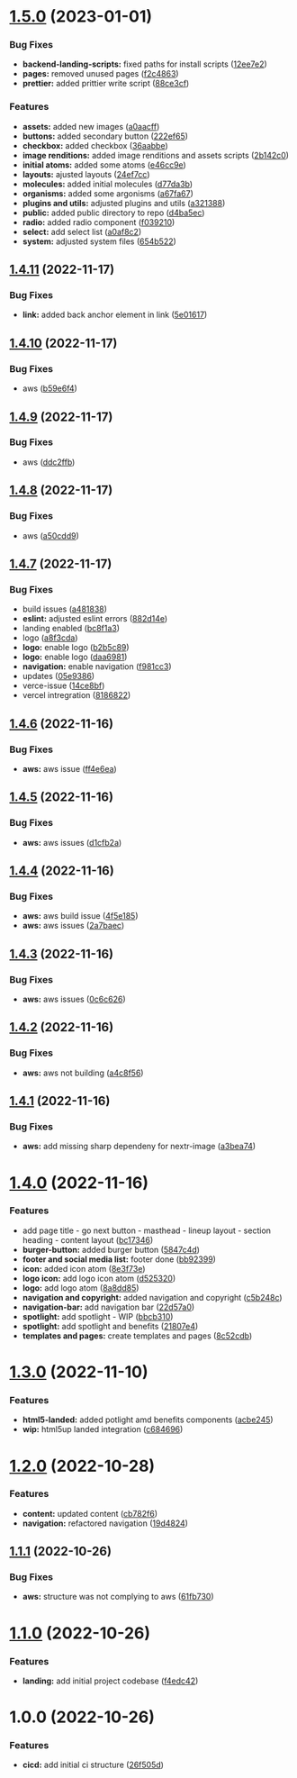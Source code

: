 # [1.5.0](https://github.com/paulAlexSerban/prj--lynxit/compare/v1.4.11...v1.5.0) (2023-01-01)

### Bug Fixes

- **backend-landing-scripts:** fixed paths for install scripts ([12ee7e2](https://github.com/paulAlexSerban/prj--lynxit/commit/12ee7e263e759afbff1236234f04e9c6a8796c8a))
- **pages:** removed unused pages ([f2c4863](https://github.com/paulAlexSerban/prj--lynxit/commit/f2c4863a0f53c78d28e66a4328f8eb992510652c))
- **prettier:** added prittier write script ([88ce3cf](https://github.com/paulAlexSerban/prj--lynxit/commit/88ce3cfc1b8ce1ba25dea938e6e5e71c3ba965b7))

### Features

- **assets:** added new images ([a0aacff](https://github.com/paulAlexSerban/prj--lynxit/commit/a0aacff802911040cce2c813d3cfe36063b87dd5))
- **buttons:** added secondary button ([222ef65](https://github.com/paulAlexSerban/prj--lynxit/commit/222ef65da393783001c6004749316887b33d07bc))
- **checkbox:** added checkbox ([36aabbe](https://github.com/paulAlexSerban/prj--lynxit/commit/36aabbe08c2a49115d32a788c99fda8c3e9d54a8))
- **image renditions:** added image renditions and assets scripts ([2b142c0](https://github.com/paulAlexSerban/prj--lynxit/commit/2b142c030bae377f3647e5811f8041bd4ec0a9be))
- **initial atoms:** added some atoms ([e46cc9e](https://github.com/paulAlexSerban/prj--lynxit/commit/e46cc9eea39a1b7a5c52cb46b169eb12000ae5e8))
- **layouts:** ajusted layouts ([24ef7cc](https://github.com/paulAlexSerban/prj--lynxit/commit/24ef7cc279911d73d438e1665c7f763d35593fa1))
- **molecules:** added initial molecules ([d77da3b](https://github.com/paulAlexSerban/prj--lynxit/commit/d77da3bd51bd8f40d4881ed40ecd0f9ddc5e2a72))
- **organisms:** added some argonisms ([a67fa67](https://github.com/paulAlexSerban/prj--lynxit/commit/a67fa67ff1e2bd51a1866adf11e02bd46efa1e8a))
- **plugins and utils:** adjusted plugins and utils ([a321388](https://github.com/paulAlexSerban/prj--lynxit/commit/a321388a3392d5bb087e1b5372490900775cff36))
- **public:** added public directory to repo ([d4ba5ec](https://github.com/paulAlexSerban/prj--lynxit/commit/d4ba5ecf81abb0e822ad737bbe6f15cc95a1c863))
- **radio:** added radio component ([f039210](https://github.com/paulAlexSerban/prj--lynxit/commit/f03921035564d8c6cba0857fe76923921e5dac13))
- **select:** add select list ([a0af8c2](https://github.com/paulAlexSerban/prj--lynxit/commit/a0af8c2b012f6f649ffadbcd245c027bc7efc3e4))
- **system:** adjusted system files ([654b522](https://github.com/paulAlexSerban/prj--lynxit/commit/654b522145cda57c06091a96fa6fa19667aa51a1))

## [1.4.11](https://github.com/paulAlexSerban/prj--lynxit/compare/v1.4.10...v1.4.11) (2022-11-17)

### Bug Fixes

- **link:** added back anchor element in link ([5e01617](https://github.com/paulAlexSerban/prj--lynxit/commit/5e01617223140d4a67e79402f8289a0a7c32841c))

## [1.4.10](https://github.com/paulAlexSerban/prj--lynxit/compare/v1.4.9...v1.4.10) (2022-11-17)

### Bug Fixes

- aws ([b59e6f4](https://github.com/paulAlexSerban/prj--lynxit/commit/b59e6f48dd10f1229bff9326e4af7b591d18f5bf))

## [1.4.9](https://github.com/paulAlexSerban/prj--lynxit/compare/v1.4.8...v1.4.9) (2022-11-17)

### Bug Fixes

- aws ([ddc2ffb](https://github.com/paulAlexSerban/prj--lynxit/commit/ddc2ffb7b3ce307d7e113524057e7da0021c3781))

## [1.4.8](https://github.com/paulAlexSerban/prj--lynxit/compare/v1.4.7...v1.4.8) (2022-11-17)

### Bug Fixes

- aws ([a50cdd9](https://github.com/paulAlexSerban/prj--lynxit/commit/a50cdd998553f919904c43c2fb182582ca903d04))

## [1.4.7](https://github.com/paulAlexSerban/prj--lynxit/compare/v1.4.6...v1.4.7) (2022-11-17)

### Bug Fixes

- build issues ([a481838](https://github.com/paulAlexSerban/prj--lynxit/commit/a481838acab199d42c7d9712ab374aae90b3b443))
- **eslint:** adjusted eslint errors ([882d14e](https://github.com/paulAlexSerban/prj--lynxit/commit/882d14ebe1d480243dfa93336c0121da8a1442ca))
- landing enabled ([bc8f1a3](https://github.com/paulAlexSerban/prj--lynxit/commit/bc8f1a3a135acbaee14958610efdf81ede33f382))
- logo ([a8f3cda](https://github.com/paulAlexSerban/prj--lynxit/commit/a8f3cdac65b230cf5d94b805ee4354fbcba1bbef))
- **logo:** enable logo ([b2b5c89](https://github.com/paulAlexSerban/prj--lynxit/commit/b2b5c89f8f4de9ab665ebf91c79ce20cceb65379))
- **logo:** enable logo ([daa6981](https://github.com/paulAlexSerban/prj--lynxit/commit/daa698187aefd0c30645579998220e44c460c07c))
- **navigation:** enable navigation ([f981cc3](https://github.com/paulAlexSerban/prj--lynxit/commit/f981cc34b1c793f9e09e076f643c0773937dd46b))
- updates ([05e9386](https://github.com/paulAlexSerban/prj--lynxit/commit/05e9386e09970d8e3bce1ae581a4dec0d1249d29))
- verce-issue ([14ce8bf](https://github.com/paulAlexSerban/prj--lynxit/commit/14ce8bf55b99b6e31a1c4bd21151deeb831af51e))
- vercel intregration ([8186822](https://github.com/paulAlexSerban/prj--lynxit/commit/81868224cdbae300ecb5c4117f16349b1a6d2916))

## [1.4.6](https://github.com/paulAlexSerban/prj--lynxit/compare/v1.4.5...v1.4.6) (2022-11-16)

### Bug Fixes

- **aws:** aws issue ([ff4e6ea](https://github.com/paulAlexSerban/prj--lynxit/commit/ff4e6eaf0ff5be64bd3ef3f4a28ebcfe8819c68c))

## [1.4.5](https://github.com/paulAlexSerban/prj--lynxit/compare/v1.4.4...v1.4.5) (2022-11-16)

### Bug Fixes

- **aws:** aws issues ([d1cfb2a](https://github.com/paulAlexSerban/prj--lynxit/commit/d1cfb2a6903e298ab08da6101b6ce493d9e51083))

## [1.4.4](https://github.com/paulAlexSerban/prj--lynxit/compare/v1.4.3...v1.4.4) (2022-11-16)

### Bug Fixes

- **aws:** aws build issue ([4f5e185](https://github.com/paulAlexSerban/prj--lynxit/commit/4f5e1855f1f011f1cf3b1860fcb09738be340142))
- **aws:** aws issues ([2a7baec](https://github.com/paulAlexSerban/prj--lynxit/commit/2a7baecc81d7232d69f888038e849c0325e5375a))

## [1.4.3](https://github.com/paulAlexSerban/prj--lynxit/compare/v1.4.2...v1.4.3) (2022-11-16)

### Bug Fixes

- **aws:** aws issues ([0c6c626](https://github.com/paulAlexSerban/prj--lynxit/commit/0c6c62608713516d6d8737c56f4d0cf460722d58))

## [1.4.2](https://github.com/paulAlexSerban/prj--lynxit/compare/v1.4.1...v1.4.2) (2022-11-16)

### Bug Fixes

- **aws:** aws not building ([a4c8f56](https://github.com/paulAlexSerban/prj--lynxit/commit/a4c8f56e84df25d2a8d56c84e3d4cdc8cd3fea23))

## [1.4.1](https://github.com/paulAlexSerban/prj--lynxit/compare/v1.4.0...v1.4.1) (2022-11-16)

### Bug Fixes

- **aws:** add missing sharp dependeny for nextr-image ([a3bea74](https://github.com/paulAlexSerban/prj--lynxit/commit/a3bea742ce3d1abd9bfc3a5580c908059c330985))

# [1.4.0](https://github.com/paulAlexSerban/prj--lynxit/compare/v1.3.0...v1.4.0) (2022-11-16)

### Features

- add page title - go next button - masthead - lineup layout - section heading - content layout ([bc17346](https://github.com/paulAlexSerban/prj--lynxit/commit/bc173468af4aa76f4a361679724fc0900df78706))
- **burger-button:** added burger button ([5847c4d](https://github.com/paulAlexSerban/prj--lynxit/commit/5847c4d93c3df673c0482dd0c4121d2dfec0363e))
- **footer and social media list:** footer done ([bb92399](https://github.com/paulAlexSerban/prj--lynxit/commit/bb92399613b8945c4c48389d4c0489163eecd3ca))
- **icon:** added icon atom ([8e3f73e](https://github.com/paulAlexSerban/prj--lynxit/commit/8e3f73efb1f104f50fd41cfb9bd0059d482d275d))
- **logo icon:** add logo icon atom ([d525320](https://github.com/paulAlexSerban/prj--lynxit/commit/d525320e2db4507c6428c66100767baa04e5808b))
- **logo:** add logo atom ([8a8dd85](https://github.com/paulAlexSerban/prj--lynxit/commit/8a8dd8566afbb4e5b352e2b342e56a69a0e1e5ca))
- **navigation and copyright:** added navigation and copyright ([c5b248c](https://github.com/paulAlexSerban/prj--lynxit/commit/c5b248cdc3ce4086d6e2a8dd7eb71b66e8512550))
- **navigation-bar:** add navigation bar ([22d57a0](https://github.com/paulAlexSerban/prj--lynxit/commit/22d57a037c5142bd5a91d6e853927d73ade40050))
- **spotlight:** add spotlight - WIP ([bbcb310](https://github.com/paulAlexSerban/prj--lynxit/commit/bbcb31057da8ebfdf6a57693c800a61c74efe345))
- **spotlight:** add spotlight and benefits ([21807e4](https://github.com/paulAlexSerban/prj--lynxit/commit/21807e49bfcce54d35a109118afb52767741db35))
- **templates and pages:** create templates and pages ([8c52cdb](https://github.com/paulAlexSerban/prj--lynxit/commit/8c52cdba4b6900511bee32af3a25ae6d76740547))

# [1.3.0](https://github.com/paulAlexSerban/prj--lynxit/compare/v1.2.0...v1.3.0) (2022-11-10)

### Features

- **html5-landed:** added potlight amd benefits components ([acbe245](https://github.com/paulAlexSerban/prj--lynxit/commit/acbe245d459d0091f74e57fbbf385c64fcf6a7da))
- **wip:** html5up landed integration ([c684696](https://github.com/paulAlexSerban/prj--lynxit/commit/c6846964a0557bf646f4be4a8d45a4d644eb6c4a))

# [1.2.0](https://github.com/paulAlexSerban/prj--lynxit/compare/v1.1.1...v1.2.0) (2022-10-28)

### Features

- **content:** updated content ([cb782f6](https://github.com/paulAlexSerban/prj--lynxit/commit/cb782f6f31818aa6b65a56a8a436f34db77f87b7))
- **navigation:** refactored navigation ([19d4824](https://github.com/paulAlexSerban/prj--lynxit/commit/19d4824844d936d1eaa48aa14aefda85c0b21771))

## [1.1.1](https://github.com/paulAlexSerban/prj--lynxit/compare/v1.1.0...v1.1.1) (2022-10-26)

### Bug Fixes

- **aws:** structure was not complying to aws ([61fb730](https://github.com/paulAlexSerban/prj--lynxit/commit/61fb730a13de7eeb2fb76ecde56acf1893f1b703))

# [1.1.0](https://github.com/paulAlexSerban/prj--lynxit/compare/v1.0.0...v1.1.0) (2022-10-26)

### Features

- **landing:** add initial project codebase ([f4edc42](https://github.com/paulAlexSerban/prj--lynxit/commit/f4edc4227a2546038117abb15a8eed5a0fb33156))

# 1.0.0 (2022-10-26)

### Features

- **cicd:** add initial ci structure ([26f505d](https://github.com/paulAlexSerban/prj--lynxit/commit/26f505d5f62c51b5196f87d11bdf1d03f4654294))
